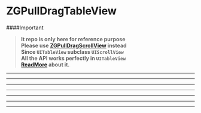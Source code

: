 ZGPullDragTableView
===================


####Important

>**It repo is only here for reference purpose**    
>**Please use [ZGPullDragScrollView](https://github.com/zhigang1992/ZGPullDragScrollView) instead**    
>**Since `UITableView` subclass `UIScrollView`**    
>**All the API works perfectly in `UITableView`**    
>**[ReadMore](https://github.com/zhigang1992/ZGPullDragTableView/issues/1) about it.**    

--------------------
--------------------
--------------------
--------------------
--------------------
--------------------
--------------------


